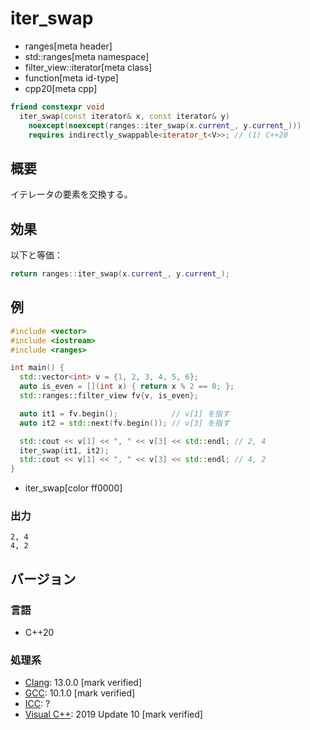 # iter_swap
* ranges[meta header]
* std::ranges[meta namespace]
* filter_view::iterator[meta class]
* function[meta id-type]
* cpp20[meta cpp]

```cpp
friend constexpr void
  iter_swap(const iterator& x, const iterator& y)
    noexcept(noexcept(ranges::iter_swap(x.current_, y.current_)))
    requires indirectly_swappable<iterator_t<V>>; // (1) C++20
```

## 概要
イテレータの要素を交換する。


## 効果
以下と等価：

```cpp
return ranges::iter_swap(x.current_, y.current_);
```


## 例
```cpp example
#include <vector>
#include <iostream>
#include <ranges>

int main() {
  std::vector<int> v = {1, 2, 3, 4, 5, 6};
  auto is_even = [](int x) { return x % 2 == 0; };
  std::ranges::filter_view fv{v, is_even};

  auto it1 = fv.begin();            // v[1] を指す
  auto it2 = std::next(fv.begin()); // v[3] を指す

  std::cout << v[1] << ", " << v[3] << std::endl; // 2, 4
  iter_swap(it1, it2);
  std::cout << v[1] << ", " << v[3] << std::endl; // 4, 2
}
```
* iter_swap[color ff0000]

### 出力

```
2, 4
4, 2
```

## バージョン
### 言語
- C++20

### 処理系
- [Clang](/implementation.md#clang): 13.0.0 [mark verified]
- [GCC](/implementation.md#gcc): 10.1.0 [mark verified]
- [ICC](/implementation.md#icc): ?
- [Visual C++](/implementation.md#visual_cpp): 2019 Update 10 [mark verified]
